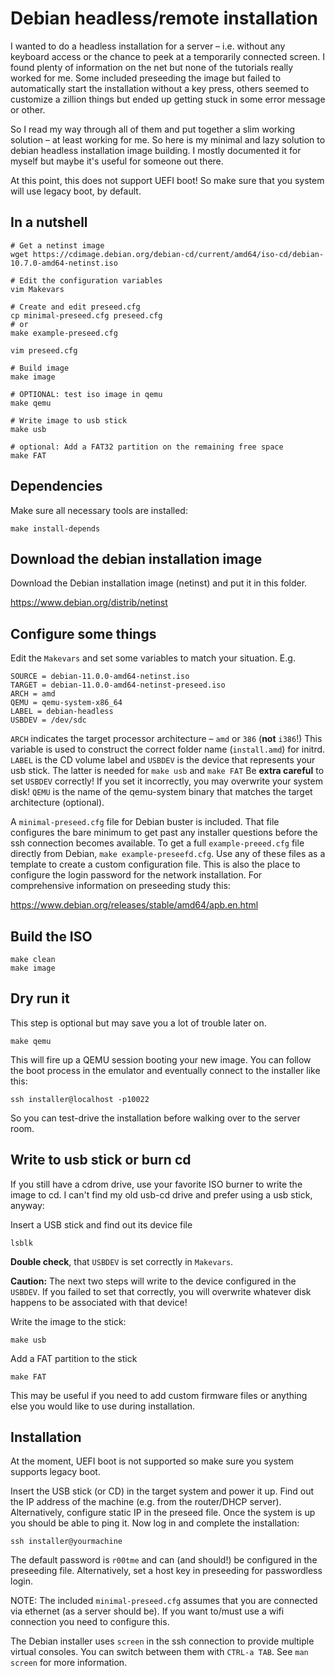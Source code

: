 # Debian headless/remote installation

I wanted to do a headless installation for a server – i.e. without any keyboard
access or the chance to peek at a temporarily connected screen. I found plenty
of information on the net but none of the tutorials really worked for me. Some
included preseeding the image but failed to automatically start the
installation without a key press, others seemed to customize a zillion things
but ended up getting stuck in some error message or other.

So I read my way through all of them and put together a slim working solution –
at least working for me. So here is my minimal and lazy solution to debian
headless installation image building.  I mostly documented it for myself but
maybe it's useful for someone out there.

At this point, this does not support UEFI boot! So make sure that you system
will use legacy boot, by default.


## In a nutshell

    # Get a netinst image
    wget https://cdimage.debian.org/debian-cd/current/amd64/iso-cd/debian-10.7.0-amd64-netinst.iso

    # Edit the configuration variables
    vim Makevars

    # Create and edit preseed.cfg
    cp minimal-preseed.cfg preseed.cfg
    # or
    make example-preseed.cfg

    vim preseed.cfg

    # Build image
    make image

    # OPTIONAL: test iso image in qemu
    make qemu

    # Write image to usb stick
    make usb

    # optional: Add a FAT32 partition on the remaining free space
    make FAT


## Dependencies

Make sure all necessary tools are installed:

    make install-depends


## Download the debian installation image

Download the Debian installation image (netinst) and put it in this folder.

https://www.debian.org/distrib/netinst


## Configure some things

Edit the `Makevars` and set some variables to match your situation. E.g.

    SOURCE = debian-11.0.0-amd64-netinst.iso
    TARGET = debian-11.0.0-amd64-netinst-preseed.iso
    ARCH = amd
    QEMU = qemu-system-x86_64
    LABEL = debian-headless
    USBDEV = /dev/sdc

`ARCH` indicates the target processor architecture – `amd` or `386` (**not** `i386`!)
This variable is used to construct the correct folder name (`install.amd`) for
initrd. `LABEL` is the CD volume label and `USBDEV` is the device that
represents your usb stick. The latter is needed for `make usb` and `make FAT`
Be **extra careful** to set `USBDEV` correctly! If you set it incorrectly, you
may overwrite your system disk!  `QEMU` is the name of the qemu-system binary
that matches the target architecture (optional).

A `minimal-preseed.cfg` file for Debian buster is included. That file
configures the bare minimum to get past any installer questions before the ssh
connection becomes available. To get a full `example-preeed.cfg` file directly
from Debian, `make example-preseefd.cfg`. Use any of these files as a template
to create a custom configuration file. This is also the place to configure the
login password for the network installation.  For comprehensive information on
preseeding study this:

<https://www.debian.org/releases/stable/amd64/apb.en.html>


## Build the ISO

    make clean
    make image


## Dry run it

This step is optional but may save you a lot of trouble later on.

    make qemu

This will fire up a QEMU session booting your new image. You can follow the
boot process in the emulator and eventually connect to the installer like this:

    ssh installer@localhost -p10022

So you can test-drive the installation before walking over to the server room.


## Write to usb stick or burn cd

If you still have a cdrom drive, use your favorite ISO burner to write the
image to cd. I can't find my old usb-cd drive and prefer using a usb stick,
anyway:

Insert a USB stick and find out its device file

    lsblk

**Double check**, that `USBDEV` is set correctly in `Makevars`.

**Caution:** The next two steps will write to the device configured in the
`USBDEV`. If you failed to set that correctly, you will overwrite whatever disk
happens to be associated with that device!

Write the image to the stick:

    make usb

Add a FAT partition to the stick

    make FAT

This may be useful if you need to add custom firmware files or anything else
you would like to use during installation.


## Installation

At the moment, UEFI boot is not supported so make sure you system supports
legacy boot.

Insert the USB stick (or CD) in the target system and power it up. Find out the
IP address of the machine (e.g. from the router/DHCP server). Alternatively,
configure static IP in the preseed file. Once the system is up you should be
able to ping it. Now log in and complete the installation:

    ssh installer@yourmachine

The default password is `r00tme` and can (and should!) be configured in the
preseeding file.  Alternatively, set a host key in preseeding for passwordless
login.

NOTE: The included `minimal-preseed.cfg` assumes that you are connected via
ethernet (as a server should be). If you want to/must use a wifi connection you
need to configure this.

The Debian installer uses `screen` in the ssh connection to provide multiple
virtual consoles. You can switch between them with `CTRL-a TAB`. See `man
screen` for more information.

